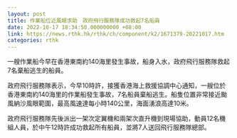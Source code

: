 ```yaml
---
layout: post
title: 作業船位近風眼求助　政府飛行服務隊成功救起7名船員
date: 2022-10-17 18:34:50.000000000 +08:00
link: https://news.rthk.hk/rthk/ch/component/k2/1671379-20221017.htm
categories: rthk
---
```


一艘作業船今早在香港東南約140海里發生事故，船身入水，政府飛行服務隊救起7名棄船逃生的船員。

政府飛行服務隊表示，今早10時許，接獲香港海上救援協調中心通知，一艘位於香港東南約140海里的作業船發生事故，7名船員棄船逃生。船隻位置非常接近颱風納沙風眼範圍，最高風速達每小時140公里，海面湧浪高達10米。

政府飛行服務隊先後派出一架次定翼機和兩架次直升機到現場協助，動員12名機組人員，於中午12時許成功救起所有船員，並將7人送回飛行服務隊總部。
